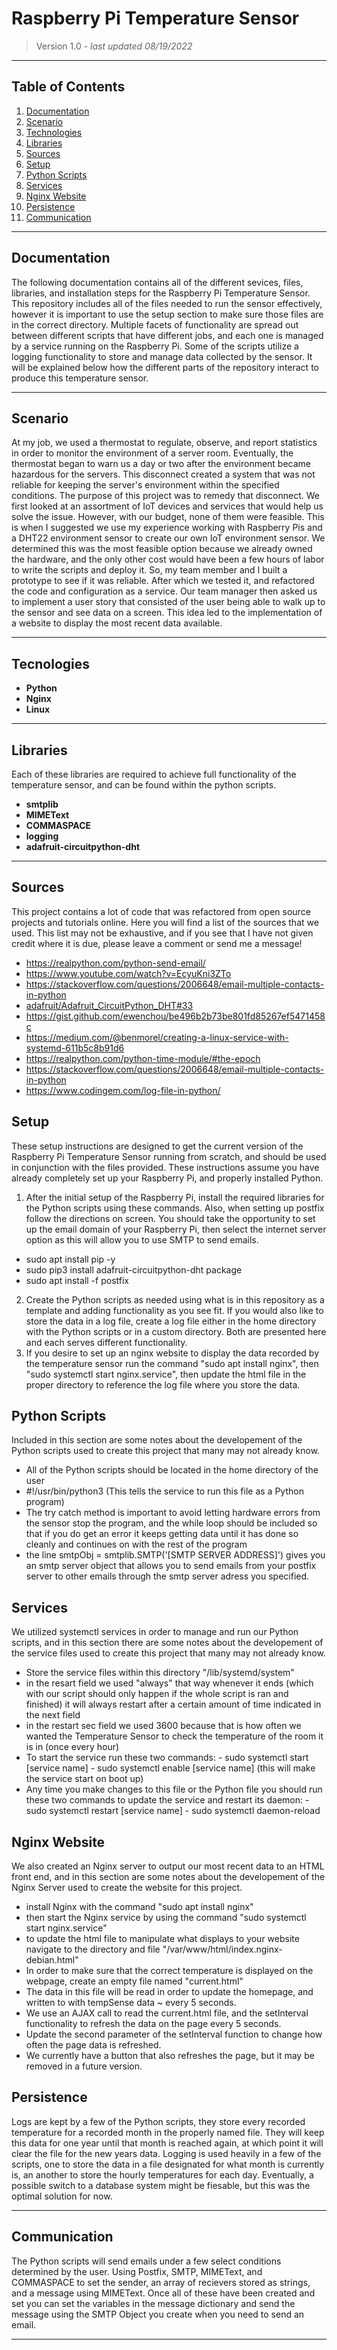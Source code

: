 # Raspberry Pi Temperature Sensor

> Version 1.0 -  *last updated 08/19/2022*


 

---

## Table of Contents
1. [Documentation](#documentation)
2. [Scenario](#scenario)
3. [Technologies](#technologies)
4. [Libraries](#libraries)
5. [Sources](#sources)
6. [Setup](#setup)
7. [Python Scripts](#python-scripts)
8. [Services](#services)
9. [Nginx Website](#nginx-website)
10. [Persistence](#persistence)
11. [Communication](#communication)

---

## Documentation

The following documentation contains all of the different sevices, files, libraries, and installation steps for the Raspberry Pi Temperature Sensor. This repository includes all of the files needed to run the sensor effectively, however it is important to use the setup section to make sure those files are in the correct directory. Multiple facets of functionality are spread out between different scripts that have different jobs, and each one is managed by a service running on the Raspberry Pi. Some of the scripts utilize a logging functionality to store and manage data collected by the sensor. It will be explained below how the different parts of the repository interact to produce this temperature sensor. 

---

## Scenario

At my job, we used a thermostat to regulate, observe, and report statistics in order to monitor the environment of a server room. Eventually, the thermostat began to warn us a day or two after the environment became hazardous for the servers. This disconnect created a system that was not reliable for keeping the server's environment within the specified conditions. The purpose of this project was to remedy that disconnect. We first looked at an assortment of IoT devices and services that would help us solve the issue. However, with our budget, none of them were feasible. This is when I suggested we use my experience working with Raspberry Pis and a DHT22 environment sensor to create our own IoT environment sensor. We determined this was the most feasible option because we already owned the hardware, and the only other cost would have been a few hours of labor to write the scripts and deploy it. So, my team member and I built a prototype to see if it was reliable. After which we tested it, and refactored the code and configuration as a service. Our team manager then asked us to implement a user story that consisted of the user being able to walk up to the sensor and see data on a screen. This idea led to the implementation of a website to display the most recent data available.

___

## Tecnologies

* **Python**
* **Nginx**
* **Linux**

___

## Libraries

Each of these libraries are required to achieve full functionality of the temperature sensor, and can be found within the python scripts.

* **smtplib**
* **MIMEText**
* **COMMASPACE**
* **logging**
* **adafruit-circuitpython-dht**
---

## Sources

This project contains a lot of code that was refactored from open source projects and tutorials online. Here you will find a list of the sources that we used. This list may not be exhaustive, and if you see that I have not given credit where it is due, please leave a comment or send me a message!

* https://realpython.com/python-send-email/
* https://www.youtube.com/watch?v=EcyuKni3ZTo
* https://stackoverflow.com/questions/2006648/email-multiple-contacts-in-python
* [adafruit/Adafruit_CircuitPython_DHT#33](https://github.com/adafruit/Adafruit_CircuitPython_DHT/issues/33)
* https://gist.github.com/ewenchou/be496b2b73be801fd85267ef5471458c
* https://medium.com/@benmorel/creating-a-linux-service-with-systemd-611b5c8b91d6
* https://realpython.com/python-time-module/#the-epoch
* https://stackoverflow.com/questions/2006648/email-multiple-contacts-in-python
* https://www.codingem.com/log-file-in-python/


## Setup

These setup instructions are designed to get the current version of the Raspberry Pi Temperature Sensor running from scratch, and should be used in conjunction with the files provided. These instructions assume you have already completely set up your Raspberry Pi, and properly installed Python.  

1. After the initial setup of the Raspberry Pi, install the required libraries for the Python scripts using these commands. Also, when setting up postfix follow the directions on screen. You should take the opportunity to set up the email domain of your Raspberry Pi, then select the internet server option as this will allow you to use SMTP to send emails.

- sudo apt install pip -y
- sudo pip3 install adafruit-circuitpython-dht package
- sudo apt install -f postfix

2. Create the Python scripts as needed using what is in this repository as a template and adding functionality as you see fit. If you would also like to store the data in a log file, create a log file either in the home directory with the Python scripts or in a custom directory. Both are presented here and each serves different functionality.
3. If you desire to set up an nginx website to display the data recorded by the temperature sensor run the command "sudo apt install nginx", then "sudo systemctl start nginx.service", then update the html file in the proper directory to reference the log file where you store the data.



## Python Scripts

Included in this section are some notes about the developement of the Python scripts used to create this project that many may not already know. 

- All of the Python scripts should be located in the home directory of the user
- #!/usr/bin/python3 (This tells the service to run this file as a Python program)
- The try catch method is important to avoid letting hardware errors from the sensor stop the program, and the while loop should be included so that if you do get an error it keeps getting data until it has done so cleanly and continues on with the rest of the program
- the line smtpObj = smtplib.SMTP('[SMTP SERVER ADDRESS]') gives you an smtp server object that allows you to send emails from your postfix server to other emails through the smtp server adress you specified.

## Services

We utilized systemctl services in order to manage and run our Python scripts, and in this section there are some notes about the developement of the service files used to create this project that many may not already know.

- Store the service files within this directory "/lib/systemd/system"
- in the resart field we used "always" that way whenever it ends (which with our script should only happen if the whole script is ran and finished) it will always restart after a certain amount of time indicated in the next field
- in the restart sec field we used 3600 because that is how often we wanted the Temperature Sensor to check the temperature of the room it is in (once every hour)
- To start the service run these two commands:
      - sudo systemctl start [service name]
      - sudo systemctl enable [service name] (this will make the service start on boot up)
- Any time you make changes to this file or the Python file you should run these two commands to update the service and restart its daemon:
      - sudo systemctl restart [service name]
      - sudo systemctl daemon-reload

## Nginx Website
We also created an Nginx server to output our most recent data to an HTML front end, and in this section are some notes about the developement of the Nginx Server used to create the website for this project.

- install Nginx with the command "sudo apt install nginx"
- then start the Nginx service by using the command "sudo systemctl start nginx.service"
- to update the html file to manipulate what displays to your website navigate to the directory and file "/var/www/html/index.nginx-debian.html"
- In order to make sure that the correct temperature is displayed on the webpage, create an empty file named "current.html"
- The data in this file will be read in order to update the homepage, and written to with tempSense data ~ every 5 seconds.
- We use an AJAX call to read the current.html file, and the setInterval functionality to refresh the data on the page every 5 seconds.
- Update the second parameter of the setInterval function to change how often the page data is refreshed.
- We currently have a button that also refreshes the page, but it may be removed in a future version.

## Persistence

Logs are kept by a few of the Python scripts, they store every recorded temperature for a recorded month in the properly named file. They will keep this data for one year until that month is reached again, at which point it will clear the file for the new years data. 
Logging is used heavily in a few of the scripts, one to store the data in a file designated for what month is currently is, an another to store the hourly temperatures for each day. Eventually, a possible switch to a database system might be fiesable, but this was the optimal solution for now. 

---

## Communication

The Python scripts will send emails under a few select conditions determined by the user. Using Postfix, SMTP, MIMEText, and COMMASPACE to set the sender, an array of recievers stored as strings, and a message using MIMEText. Once all of these have been created and set you can set the variables in the message dictionary and send the message using the SMTP Object you create when you need to send an email. 

---
